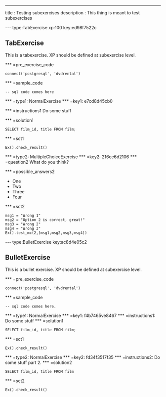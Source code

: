 ---
title       : Testing subexercises
description : This thing is meant to test subexercises

--- type:TabExercise xp:100 key:ed98f7522c
## TabExercise

This is a tabexercise.
XP should be defined at subexercise level.

*** =pre_exercise_code
```{python}
connect('postgresql', 'dvdrental')
```

*** =sample_code
```{sql}
-- sql code comes here
```

*** =type1: NormalExercise
*** =key1: e7cd8d45cb0

*** =instructions1
Do some stuff

*** =solution1
```{sql}
SELECT film_id, title FROM film;
```

*** =sct1
```{python}
Ex().check_result()
```

*** =type2: MultipleChoiceExercise
*** =key2: 216ce6d2106
*** =question2
What do you think?

*** =possible_answers2
- One
- Two
- Three
- Four

*** =sct2
```{python}
msg1 = "Wrong 1"
msg2 = "Option 2 is correct, great!"
msg3 = "Wrong 2"
msg4 = "Wrong 3"
Ex().test_mc(2,[msg1,msg2,msg3,msg4])
```

--- type:BulletExercise key:ac8d4e05c2
## BulletExercise

This is a bullet exercise.
XP should be defined at subexercise level.

*** =pre_exercise_code
```{python}
connect('postgresql', 'dvdrental')
```

*** =sample_code
```{python}
-- sql code comes here.
```

*** =type1: NormalExercise
*** =key1: f4b7465ve8467
*** =instructions1: Do some stuff
*** =solution1
```{sql}
SELECT film_id, title FROM film;
```
*** =sct1
```{python}
Ex().check_result()
```

*** =type2: NormalExercise
*** =key2: fd34f3517f35
*** =instructions2: Do some stuff part 2.
*** =solution2
```{sql}
SELECT film_id, title FROM film
```

*** =sct2
```{python}
Ex().check_result()
```
